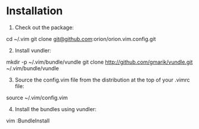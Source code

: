 
Installation
============

1. Check out the package: 

  cd ~/.vim
  git clone git@github.com:orion/orion.vim.config.git

2. Install vundler: 

  mkdir -p ~/.vim/bundle/vundle
  git clone http://github.com/gmarik/vundle.git ~/.vim/bundle/vundle

3. Source the config.vim file from the distribution at the top of your .vimrc file: 

  source ~/.vim/config.vim

4. Install the bundles using vundler: 

  vim
  :BundleInstall


